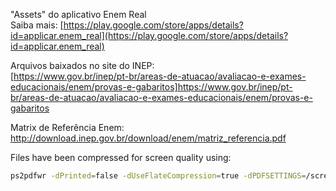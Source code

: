 "Assets" do aplicativo Enem Real<br/>
Saiba mais: [https://play.google.com/store/apps/details?id=applicar.enem_real](https://play.google.com/store/apps/details?id=applicar.enem_real)

Arquivos baixados no site do INEP:<br/>
[https://www.gov.br/inep/pt-br/areas-de-atuacao/avaliacao-e-exames-educacionais/enem/provas-e-gabaritos]https://www.gov.br/inep/pt-br/areas-de-atuacao/avaliacao-e-exames-educacionais/enem/provas-e-gabaritos

Matrix de Referência Enem:<br/>
http://download.inep.gov.br/download/enem/matriz_referencia.pdf

Files have been compressed for screen quality using:
```Bash
ps2pdfwr -dPrinted=false -dUseFlateCompression=true -dPDFSETTINGS=/screen -dDetectDuplicateImages=true in.pdf out.pdf
```
